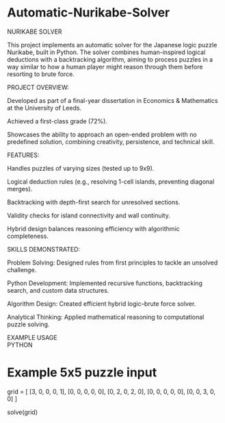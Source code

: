 # Automatic-Nurikabe-Solver 

NURIKABE SOLVER

This project implements an automatic solver for the Japanese logic puzzle Nurikabe, built in Python. The solver combines human-inspired logical deductions with a backtracking algorithm, aiming to process puzzles in a way similar to how a human player might reason through them before resorting to brute force.

PROJECT OVERVIEW:

Developed as part of a final-year dissertation in Economics & Mathematics at the University of Leeds.

Achieved a first-class grade (72%).

Showcases the ability to approach an open-ended problem with no predefined solution, combining creativity, persistence, and technical skill.

FEATURES:

Handles puzzles of varying sizes (tested up to 9x9).

Logical deduction rules (e.g., resolving 1-cell islands, preventing diagonal merges).

Backtracking with depth-first search for unresolved sections.

Validity checks for island connectivity and wall continuity.

Hybrid design balances reasoning efficiency with algorithmic completeness.

SKILLS DEMONSTRATED:

Problem Solving: Designed rules from first principles to tackle an unsolved challenge.

Python Development: Implemented recursive functions, backtracking search, and custom data structures.

Algorithm Design: Created efficient hybrid logic–brute force solver.

Analytical Thinking: Applied mathematical reasoning to computational puzzle solving. 

EXAMPLE USAGE  
PYTHON 

# Example 5x5 puzzle input
grid = [
    [3, 0, 0, 0, 1],
    [0, 0, 0, 0, 0],
    [0, 2, 0, 2, 0],
    [0, 0, 0, 0, 0],
    [0, 0, 3, 0, 0]
]

solve(grid) 
